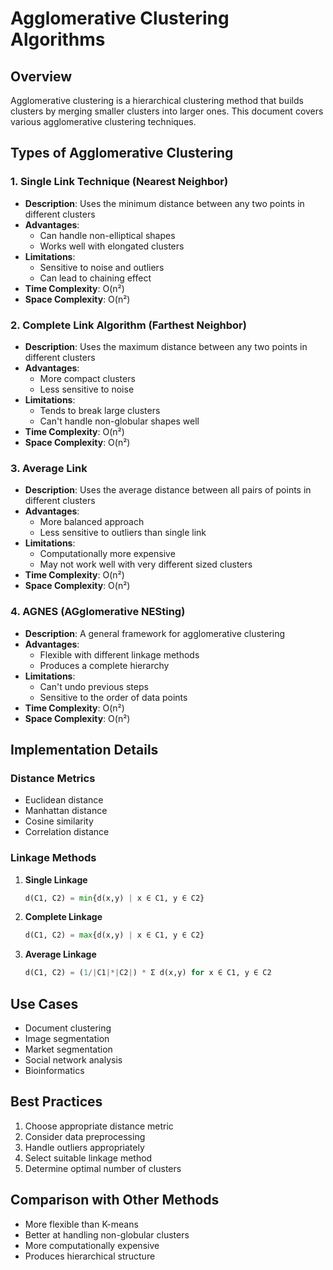 # Agglomerative Clustering Algorithms

## Overview
Agglomerative clustering is a hierarchical clustering method that builds clusters by merging smaller clusters into larger ones. This document covers various agglomerative clustering techniques.

## Types of Agglomerative Clustering

### 1. Single Link Technique (Nearest Neighbor)
- **Description**: Uses the minimum distance between any two points in different clusters
- **Advantages**:
  - Can handle non-elliptical shapes
  - Works well with elongated clusters
- **Limitations**:
  - Sensitive to noise and outliers
  - Can lead to chaining effect
- **Time Complexity**: O(n²)
- **Space Complexity**: O(n²)

### 2. Complete Link Algorithm (Farthest Neighbor)
- **Description**: Uses the maximum distance between any two points in different clusters
- **Advantages**:
  - More compact clusters
  - Less sensitive to noise
- **Limitations**:
  - Tends to break large clusters
  - Can't handle non-globular shapes well
- **Time Complexity**: O(n²)
- **Space Complexity**: O(n²)

### 3. Average Link
- **Description**: Uses the average distance between all pairs of points in different clusters
- **Advantages**:
  - More balanced approach
  - Less sensitive to outliers than single link
- **Limitations**:
  - Computationally more expensive
  - May not work well with very different sized clusters
- **Time Complexity**: O(n²)
- **Space Complexity**: O(n²)

### 4. AGNES (AGglomerative NESting)
- **Description**: A general framework for agglomerative clustering
- **Advantages**:
  - Flexible with different linkage methods
  - Produces a complete hierarchy
- **Limitations**:
  - Can't undo previous steps
  - Sensitive to the order of data points
- **Time Complexity**: O(n²)
- **Space Complexity**: O(n²)

## Implementation Details

### Distance Metrics
- Euclidean distance
- Manhattan distance
- Cosine similarity
- Correlation distance

### Linkage Methods
1. **Single Linkage**
   ```python
   d(C1, C2) = min{d(x,y) | x ∈ C1, y ∈ C2}
   ```

2. **Complete Linkage**
   ```python
   d(C1, C2) = max{d(x,y) | x ∈ C1, y ∈ C2}
   ```

3. **Average Linkage**
   ```python
   d(C1, C2) = (1/|C1|*|C2|) * Σ d(x,y) for x ∈ C1, y ∈ C2
   ```

## Use Cases
- Document clustering
- Image segmentation
- Market segmentation
- Social network analysis
- Bioinformatics

## Best Practices
1. Choose appropriate distance metric
2. Consider data preprocessing
3. Handle outliers appropriately
4. Select suitable linkage method
5. Determine optimal number of clusters

## Comparison with Other Methods
- More flexible than K-means
- Better at handling non-globular clusters
- More computationally expensive
- Produces hierarchical structure 